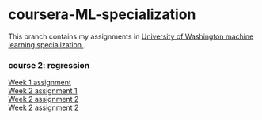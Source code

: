 # coursera-ML-specialization
This branch contains my assignments in <a title="Universiy of Washington machine learning specialization" href="https://www.coursera.org/specializations/machine-learning"> University of Washington machine learning specialization </a>.

<h3>course 2: regression</h3>
<a title="Week 1 assignment" href="coursera-ML-specialization/regression course/week1-assignment-simple regression.py">
     Week 1 assignment</a> <br>
<a title="Week 2 assignment 1" href="coursera-ML-specialization/regression course/week2-assignment1-multiple regression.py">
     Week 2 assignment 1</a> <br>
<a title="Week 2 assignment 2" href="coursera-ML-specialization/regression course/week2-assignment2-multiple regression.py">
     Week 2 assignment 2</a> <br>
     <a title="Week 3 assignment" href="coursera-ML-specialization/regression course/week3-assignment-performance assessment.py">
     Week 2 assignment 2</a>
     
